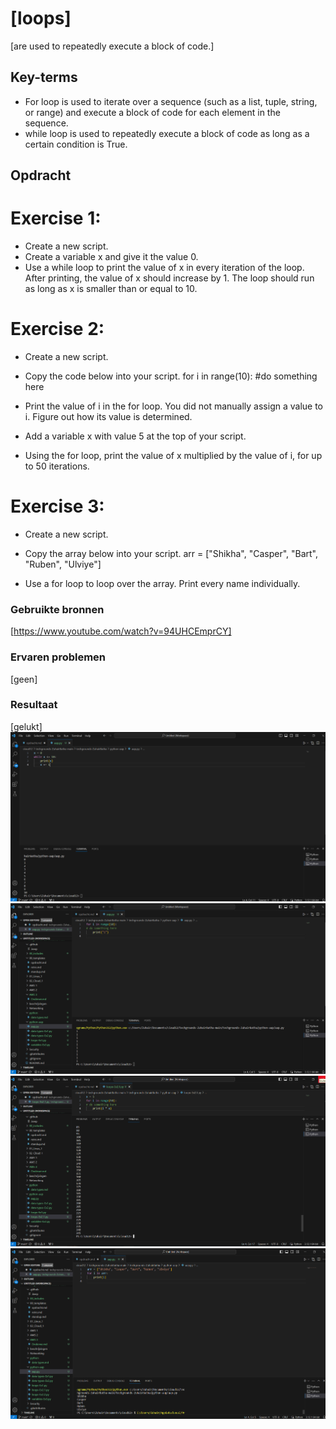 # [loops]
[are used to repeatedly execute a block of code.]

## Key-terms
* For loop is used to iterate over a sequence (such as a list, tuple, string, or range) and execute a block of code for each element in the sequence.
* while loop is used to repeatedly execute a block of code as long as a certain condition is True.

## Opdracht
# Exercise 1:
 - Create a new script.
 - Create a variable x and give it the value 0.
 - Use a while loop to print the value of x in every iteration of the loop. After printing, the value of x should increase by 1. The loop should run as long as x is smaller than or equal to 10.
# Exercise 2:
 - Create a new script.
 - Copy the code below into your script.
for i in range(10):
#do something here

 - Print the value of i in the for loop. You did not manually assign a value to i. Figure out how its value is determined.
 - Add a variable x with value 5 at the top of your script.
 - Using the for loop, print the value of x multiplied by the value of i, for up to 50 iterations.
 # Exercise 3:
 - Create a new script.
 - Copy the array below into your script.
arr = ["Shikha", "Casper", "Bart", "Ruben", "Ulviye"]

 - Use a for loop to loop over the array. Print every name individually.
### Gebruikte bronnen
[https://www.youtube.com/watch?v=94UHCEmprCY]

### Ervaren problemen
[geen]

### Resultaat
[gelukt]
![while](../00_includes/python/python-4.1.png)
![for](../00_includes/python/python-4.2.png)
![for2](.././00_includes/python/python-4.3.png)
![for2](../00_includes/python/python-4.4.png)
